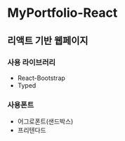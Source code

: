 # MyPortfolio-React

## 리액트 기반 웹페이지

### 사용 라이브러리
- React-Bootstrap
- Typed
### 사용폰트
- 어그로폰트(샌드박스)
- 프리텐다드

